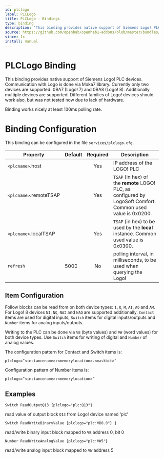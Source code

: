 ```yaml
---
id: plclogo
label: PLCLogo
title: PLCLogo - Bindings
type: binding
description: "This binding provides native support of Siemens Logo! PLC devices. Communication with Logo is done via Moka7 library. Currently only two devices are supported: 0BA7 (Logo! 7) and 0BA8 (Logo! 8). Additionally multiple devices are supported. Different families of Logo! devices should work also, but was not tested now due to lack of hardware."
source: https://github.com/openhab/openhab1-addons/blob/master/bundles/binding/org.openhab.binding.plclogo/README.md
since: 1x
install: manual
---
```


<!-- Attention authors: Do not edit directly. Please add your changes to the appropriate source repository -->

<!-- {% include base.html %} -->

# PLCLogo Binding

This binding provides native support of Siemens Logo! PLC devices. Communication with Logo is done via Moka7 library. Currently only two devices are supported: 0BA7 (Logo! 7) and 0BA8 (Logo! 8). Additionally multiple devices are supported. Different families of Logo! devices should work also, but was not tested now due to lack of hardware.  

Binding works nicely at least 100ms polling rate.

# Binding Configuration

This binding can be configured in the file `services/plclogo.cfg`.

| Property | Default | Required | Description |
|----------|---------|:--------:|-------------|
| `<plcname>`.host | |   Yes    | IP address of the LOGO! PLC |
| `<plcname>`.remoteTSAP | | Yes | `TSAP` (in hex) of the **remote** LOGO! PLC, as configured by LogoSoft Comfort. Common used value is 0x0200. |
| `<plcname>`.localTSAP | | Yes | `TSAP` (in hex) to be used by the **local** instance. Common used value is 0x0300. |
| `refresh` | 5000   |   No     | polling interval, in milliseconds, to be used when querying the Logo! |

## Item Configuration

Follow blocks can be read from on both device types: `I`, `Q`, `M`, `AI`, `AQ` and `AM`. For Logo! 8 devices `NI`, `NQ`, `NAI` and `NAQ` are supported additionally. `Contact` items are used for digital inputs, `Switch` items for digital inputs/outputs and `Number` items for analog inputs/outputs. 

Writing to the PLC can be done via `VB` (byte values) and `VW` (word values) for both device types. Use `Switch` items for writing of digital and `Number` of analog values.  

The configuration pattern for Contact and Switch items is:

```
plclogo=”<instancename>:<memorylocation>.<maskbit>”
```

Configuration pattern of Number items is: 

```
plclogo=”<instancename>:<memorylocation>”
```

## Examples

```
Switch ReadOutputQ13 {plclogo="plc:Q13"}
```

read value of output block `Q13` from Logo! device named 'plc'

```
Switch ReadWriteBinaryValue {plclogo="plc:VB0.0"} }
```

read/write binary input block mapped to `VB` address 0, bit 0

```
Number ReadWriteAnalogValue {plclogo="plc:VW5"}
```

read/write analog input block mapped to `VW` address 5
